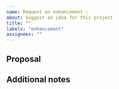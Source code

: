 ```yaml
---
name: Request an enhancement 💡
about: Suggest an idea for this project
title: ""
labels: "enhancement"
assignees: ""
---
```


<!-- A clear and concise description. Thanks for your contribution! -->

## Proposal

## Additional notes
